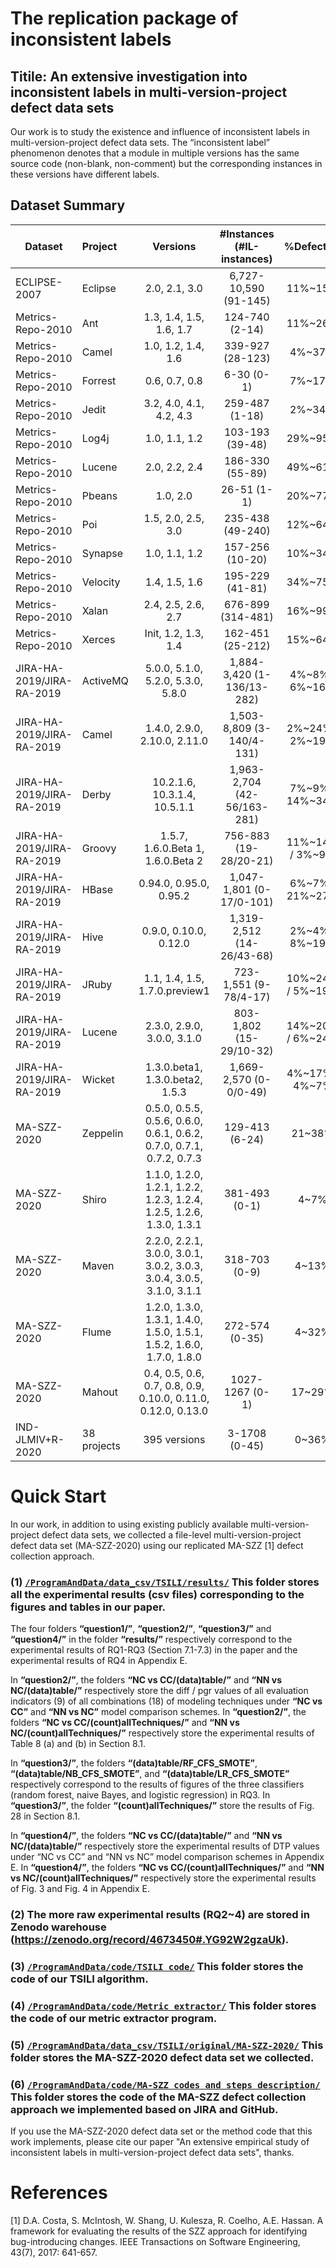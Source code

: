 # The replication package of inconsistent labels

## Titile: An extensive investigation into inconsistent labels in multi-version-project defect data sets

Our work is to study the existence and influence of inconsistent labels in multi-version-project defect data sets.	The “inconsistent label” phenomenon denotes that a module in multiple versions has the same source code (non-blank, non-comment) but the corresponding instances in these versions have different labels.

## Dataset Summary

Dataset              | Project     | Versions            | #Instances (#IL-instances)     | %Defective | #Metrics
-------              | :------     | :------:            | :------------------------:     | :--------: | :-------
ECLIPSE-2007    | Eclipse     | 2.0, 2.1, 3.0       |  6,727-10,590 (91-145)         | 11%~15%    | 198
Metrics-Repo-2010	| Ant	| 1.3, 1.4, 1.5, 1.6, 1.7	| 124-740 (2-14)	| 11%~26% | 20
Metrics-Repo-2010	| Camel	| 1.0, 1.2, 1.4, 1.6	| 339-927 (28-123)	| 4%~37% |
Metrics-Repo-2010 | Forrest	| 0.6, 0.7, 0.8	| 6-30 (0-1)	| 7%~17% | 
Metrics-Repo-2010	| Jedit	| 3.2, 4.0, 4.1, 4.2, 4.3	| 259-487 (1-18)	| 2%~34% | 
Metrics-Repo-2010 | Log4j	| 1.0, 1.1, 1.2	| 103-193 (39-48)	| 29%~95% | 
Metrics-Repo-2010 | Lucene	| 2.0, 2.2, 2.4	| 186-330 (55-89)	| 49%~61% | 
Metrics-Repo-2010 | Pbeans	| 1.0, 2.0	| 26-51 (1-1)	| 20%~77% | 
Metrics-Repo-2010 | Poi	| 1.5, 2.0, 2.5, 3.0	| 235-438 (49-240)	| 12%~64% | 
Metrics-Repo-2010	| Synapse	| 1.0, 1.1, 1.2	| 157-256 (10-20)	| 10%~34% | 
Metrics-Repo-2010	| Velocity	| 1.4, 1.5, 1.6	| 195-229 (41-81)	| 34%~75% | 
Metrics-Repo-2010	| Xalan	| 2.4, 2.5, 2.6, 2.7	| 676-899 (314-481)	| 16%~99% | 
Metrics-Repo-2010	| Xerces	| Init, 1.2, 1.3, 1.4	| 162-451 (25-212)	| 15%~64% | 
JIRA-HA-2019/JIRA-RA-2019 | ActiveMQ	| 5.0.0, 5.1.0, 5.2.0, 5.3.0, 5.8.0	| 1,884-3,420 (1-136/13-282)	| 4%~8% / 6%~16% | 65
JIRA-HA-2019/JIRA-RA-2019 | Camel	| 1.4.0, 2.9.0, 2.10.0, 2.11.0	| 1,503-8,809 (3-140/4-131)	| 2%~24% / 2%~19% | 
JIRA-HA-2019/JIRA-RA-2019 | Derby	| 10.2.1.6, 10.3.1.4, 10.5.1.1	| 1,963-2,704 (42-56/163-281)	| 7%~9% / 14%~34% | 
JIRA-HA-2019/JIRA-RA-2019 | Groovy	| 1.5.7, 1.6.0.Beta 1, 1.6.0.Beta 2	| 756-883 (19-28/20-21)	| 11%~14% / 3%~9% | 
JIRA-HA-2019/JIRA-RA-2019	| HBase	| 0.94.0, 0.95.0, 0.95.2	| 1,047-1,801 (0-17/0-101)	| 6%~7% / 21%~27% | 
JIRA-HA-2019/JIRA-RA-2019 | Hive	| 0.9.0, 0.10.0, 0.12.0	| 1,319-2,512 (14-26/43-68)	| 2%~4% / 8%~19% | 
JIRA-HA-2019/JIRA-RA-2019 | JRuby	| 1.1, 1.4, 1.5, 1.7.0.preview1	| 723-1,551 (9-78/4-17)	| 10%~24% / 5%~19% | 
JIRA-HA-2019/JIRA-RA-2019 | Lucene	| 2.3.0, 2.9.0, 3.0.0, 3.1.0	| 803-1,802 (15-29/10-32)	| 14%~20% / 6%~24% | 
JIRA-HA-2019/JIRA-RA-2019 | Wicket	| 1.3.0.beta1, 1.3.0.beta2, 1.5.3	| 1,669-2,570 (0-0/0-49)	| 4%~17% / 4%~7% | 
MA-SZZ-2020 | Zeppelin	| 0.5.0, 0.5.5, 0.5.6, 0.6.0, 0.6.1, 0.6.2, 0.7.0, 0.7.1, 0.7.2, 0.7.3	| 129-413 (6-24)	| 21~38% | 44
MA-SZZ-2020	| Shiro	| 1.1.0, 1.2.0, 1.2.1, 1.2.2, 1.2.3, 1.2.4, 1.2.5, 1.2.6, 1.3.0, 1.3.1	| 381-493 (0-1)	| 4~7% | 
MA-SZZ-2020	| Maven	| 2.2.0, 2.2.1, 3.0.0, 3.0.1, 3.0.2, 3.0.3, 3.0.4, 3.0.5, 3.1.0, 3.1.1	| 318-703 (0-9)	| 4~13% | 
MA-SZZ-2020	| Flume	| 1.2.0, 1.3.0, 1.3.1, 1.4.0, 1.5.0, 1.5.1, 1.5.2, 1.6.0, 1.7.0, 1.8.0	| 272-574 (0-35)	| 4~32% | 
MA-SZZ-2020	| Mahout	| 0.4, 0.5, 0.6, 0.7, 0.8, 0.9, 0.10.0, 0.11.0, 0.12.0, 0.13.0	| 1027-1267 (0-1)	| 17~29% | 
IND-JLMIV+R-2020	| 38 projects	| 395 versions	| 3-1708 (0-45)	| 0~36% | 4198


# Quick Start
In our work, in addition to using existing publicly available multi-version-project defect data sets, we collected a file-level multi-version-project defect data set (MA-SZZ-2020) using our replicated MA-SZZ [1] defect collection approach.

### (1) [`/ProgramAndData/data_csv/TSILI/results/`](https://github.com/sticeran/InconsistentLabels/tree/master/ProgramAndData/data_csv/TSILI/results) This folder stores all the experimental results (csv files) corresponding to the figures and tables in our paper.

The four folders **“question1/”**, **“question2/”**, **“question3/”** and **“question4/”** in the folder **“results/”** respectively correspond to the experimental results of RQ1-RQ3 (Section 7.1-7.3) in the paper and the experimental results of RQ4 in Appendix E.

In **“question2/”**, the folders **“NC vs CC/(data)table/”** and **“NN vs NC/(data)table/”** respectively store the diff / pgr values of all evaluation indicators (9) of all combinations (18) of modeling techniques under **“NC vs CC”** and **“NN vs NC”** model comparison schemes.
In **“question2/”**, the folders **“NC vs CC/(count)allTechniques/”** and **“NN vs NC/(count)allTechniques/”** respectively store the experimental results of Table 8 (a) and (b) in Section 8.1.

In **“question3/”**, the folders **“(data)table/RF_CFS_SMOTE”**, **“(data)table/NB_CFS_SMOTE”**, and **“(data)table/LR_CFS_SMOTE”** respectively correspond to the results of figures of the three classifiers (random forest, naive Bayes, and logistic regression) in RQ3.
In **“question3/”**, the folder **“(count)allTechniques/”** store the results of Fig. 28 in Section 8.1.

In **“question4/”**, the folders **“NC vs CC/(data)table/”** and **“NN vs NC/(data)table/”** respectively store the experimental results of DTP values under “NC vs CC” and “NN vs NC” model comparison schemes in Appendix E.
In **“question4/”**, the folders **“NC vs CC/(count)allTechniques/”** and **“NN vs NC/(count)allTechniques/”** respectively store the experimental results of Fig. 3 and Fig. 4 in Appendix E.

### (2) The more raw experimental results (RQ2~4) are stored in Zenodo warehouse (https://zenodo.org/record/4673450#.YG92W2gzaUk).

### (3) [`/ProgramAndData/code/TSILI code/`](https://github.com/sticeran/InconsistentLabels/tree/master/ProgramAndData/code/TSILI%20code) This folder stores the code of our TSILI algorithm.

### (4) [`/ProgramAndData/code/Metric extractor/`](https://github.com/sticeran/InconsistentLabels/tree/master/ProgramAndData/code/Metric%20extractor) This folder stores the code of our metric extractor program.

### (5) [`/ProgramAndData/data_csv/TSILI/original/MA-SZZ-2020/`](https://github.com/sticeran/InconsistentLabels/tree/master/ProgramAndData/data_csv/TSILI/original/MA-SZZ-2020) This folder stores the MA-SZZ-2020 defect data set we collected.

### (6) [`/ProgramAndData/code/MA-SZZ codes and steps description/`](https://github.com/sticeran/InconsistentLabels/tree/master/ProgramAndData/code/MA-SZZ%20codes%20and%20steps%20description) This folder stores the code of the MA-SZZ defect collection approach we implemented based on JIRA and GitHub.


If you use the MA-SZZ-2020 defect data set or the method code that this work implements, please cite our paper "An extensive empirical study of inconsistent labels in multi-version-project defect data sets", thanks.

# References
[1]	D.A. Costa, S. McIntosh, W. Shang, U. Kulesza, R. Coelho, A.E. Hassan. A framework for evaluating the results of the SZZ approach for identifying bug-introducing changes. IEEE Transactions on Software Engineering, 43(7), 2017: 641-657.
